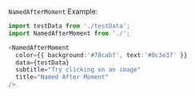 `NamedAfterMoment` Example:

```typescript jsx
import testData from './testData';
import NamedAfterMoment from './';

<NamedAfterMoment
  color={{ background:'#78cabf', text:'#0c3e37' }}
  data={testData}
  subtitle="Try clicking on an image"
  title="Named After Moment"
/>
```

